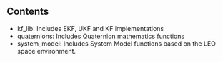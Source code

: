 ## Contents
+ kf_lib: Includes EKF, UKF and KF implementations
+ quaternions: Includes Quaternion mathematics functions
+ system_model: Includes System Model functions based on the LEO space environment.